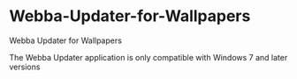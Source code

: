 # Webba-Updater-for-Wallpapers


Webba Updater for Wallpapers


The Webba Updater application is only compatible with Windows 7 and later versions
